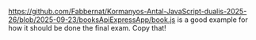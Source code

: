 https://github.com/Fabbernat/Kormanyos-Antal-JavaScript-dualis-2025-26/blob/2025-09-23/booksApiExpressApp/book.js is a good example for how it should be done the final exam. Copy that!
